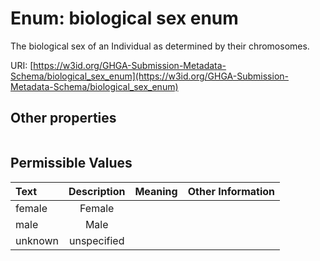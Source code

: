 
# Enum: biological sex enum


The biological sex of an Individual as determined by their chromosomes.

URI: [https://w3id.org/GHGA-Submission-Metadata-Schema/biological_sex_enum](https://w3id.org/GHGA-Submission-Metadata-Schema/biological_sex_enum)


## Other properties

|  |  |  |
| --- | --- | --- |

## Permissible Values

| Text | Description | Meaning | Other Information |
| :--- | :---: | :---: | ---: |
| female | Female |  |  |
| male | Male |  |  |
| unknown | unspecified |  |  |

